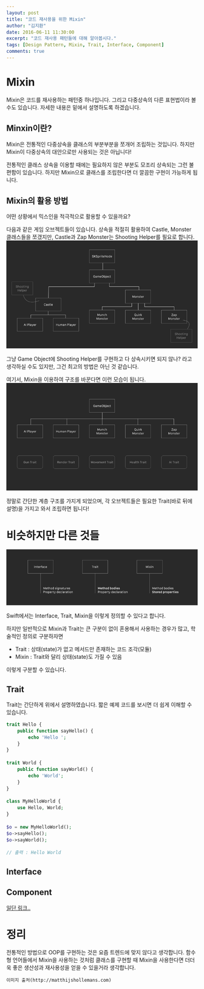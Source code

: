 ```yaml
---
layout: post
title: "코드 재사용을 위한 Mixin"
author: "김지환"
date: 2016-06-11 11:30:00
excerpt: "코드 재사용 패턴들에 대해 알아봅시다."
tags: [Design Pattern, Mixin, Trait, Interface, Component]
comments: true
---
```


# Mixin
Mixin은 코드를 재사용하는 패턴중 하나입니다. 그리고 다중상속의 다른 표현법이라 볼 수도 있습니다. 자세한 내용은 밑에서 설명하도록 하겠습니다.

## Minxin이란?
Mixin은 전통적인 다중상속을 클래스의 부분부분을 쪼개어 조립하는 것입니다. 하지만 Mixin이 다중상속의 대안으로만 사용되는 것은 아닙니다!

전통적인 클래스 상속을 이용할 때에는 필요하지 않은 부분도 모조리 상속되는 그런 불편함이 있습니다. 하지만 Mixin으로 클래스를 조립한다면 더 깔끔한 구현이 가능하게 됩니다.

## Mixin의 활용 방법
어떤 상황에서 믹스인을 적극적으로 활용할 수 있을까요?

다음과 같은 게임 오브젝트들이 있습니다. 상속을 적절히 활용하여 Castle, Monster 클래스들을 쪼갰지만, Castle과 Zap Monster는 Shooting Helper를 필요로 합니다. 
![](/assets/img/traitBefore.png)

그냥 Game Object에 Shooting Helper를 구현하고 다 상속시키면 되지 않나? 라고 생각하실 수도 있지만, 그건 최고의 방법은 아닌 것 같습니다.

여기서, Mixin을 이용하여 구조를 바꾼다면 이런 모습이 됩니다.
![](/assets/img/traitAfter.png)

정말로 간단한 계층 구조를 가지게 되었으며, 각 오브젝트들은 필요한 Trait(바로 뒤에 설명)을 가지고 와서 조립하면 됩니다!


# 비슷하지만 다른 것들
![](/assets/img/traitTerms.png)

Swift에서는 Interface, Trait, Mixin을 이렇게 정의할 수 있다고 합니다.

하지만 일반적으로 Mixin과 Trait는 큰 구분이 없이 혼용해서 사용하는 경우가 많고, 학술적인 정의로 구분하자면 
- Trait : 상태(state)가 없고 메서드만 존재하는 코드 조각(모듈)
- Mixin : Trait와 달리 상태(state)도 가질 수 있음

이렇게 구분할 수 있습니다.

## Trait
Trait는 간단하게 위에서 설명하였습니다. 짧은 예제 코드를 보시면 더 쉽게 이해할 수 있습니다.
```php
trait Hello {
    public function sayHello() {
        echo 'Hello ';
    }
}

trait World {
    public function sayWorld() {
        echo 'World';
    }
}

class MyHelloWorld {
    use Hello, World;
}

$o = new MyHelloWorld();
$o->sayHello();
$o->sayWorld();

// 출력 : Hello World
```

## Interface
## Component
[일단 링크..](http://gameprogrammingpatterns.com/component.html)



# 정리

전통적인 방법으로 OOP를 구현하는 것은 요즘 트렌드에 맞지 않다고 생각합니다. 함수형 언어들에서 Mixin을 사용하는 것처럼 클래스를 구현할 때 Mixin을 사용한다면 더더욱 좋은 생산성과 재사용성을 얻을 수 있을거라 생각합니다.



`이미지 출처(http://matthijshollemans.com)`
